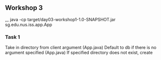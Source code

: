 ## Workshop 3

,,,
java -cp target/day03-workshop1-1.0-SNAPSHOT.jar sg.edu.nus.iss.app.App


### Task 1

Take in directory from client argument (App.java)
Default to db if there is no argument specified (App.java)
If specified directory does not exist, create 